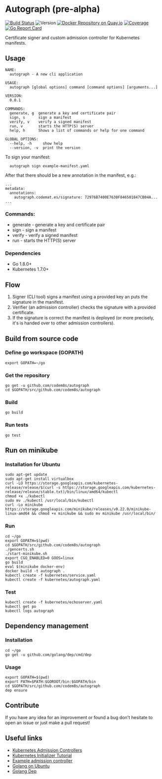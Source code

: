 # Autograph (pre-alpha)
[![Build Status](https://travis-ci.org/codem8s/autograph.svg?branch=master)](https://travis-ci.org/codem8s/autograph)
![Version](https://img.shields.io/badge/version-0.0.1-brightgreen.svg)
[![Docker Repository on Quay.io](https://quay.io/repository/codem8s/autograph/status "Docker Repository on Quay.io")](https://quay.io/repository/codem8s/autograph)
[![Coverage](https://codecov.io/gh/codem8s/autograph/branch/master/graph/badge.svg)](https://codecov.io/gh/codem8s/autograph)
[![Go Report Card](https://goreportcard.com/badge/github.com/codem8s/autograph)](https://goreportcard.com/report/github.com/codem8s/autograph)

Certificate signer and custom admission controller for Kubernetes manifests.

## Usage

    NAME:
      autograph - A new cli application

    USAGE:
      autograph [global options] command [command options] [arguments...]

    VERSION:
      0.0.1

    COMMANDS:
      generate, g  generate a key and certificate pair
      sign, s      sign a manifest
      verify, v    verify a signed manifest
      run, v       starts the HTTP(S) server
      help, h      Shows a list of commands or help for one command

    GLOBAL OPTIONS:
      --help, -h     show help
      --version, -v  print the version
      
 To sign your manifest:
 
      autograph sign example-manifest.yaml
    
After that there should be a new annotation in the manifest, e.g.:

    ...
    metadata:
      annotations:
        autograph.codemat.es/signature: 72976B7400E7630F846501847CB04A...
    ...

### Commands:
- generate - generate a key and certificate pair
- sign - sign a manifest
- verify - verify a signed manifest
- run - starts the HTTP(S) server

### Dependencies

- Go 1.8.0+
- Kubernetes 1.7.0+

## Flow

1. Signer (CLI tool) signs a manifest using a provided key an puts the signature in the manifest.
2. Verifier (an admission controller) checks the signature with a provided certificate.
3. If the signature is correct the manifest is deployed (or more precisely, it's is handed over to other admission controllers).

## Build from source code

### Define go workspace (GOPATH)

    export GOPATH=~/go
    
### Get the repository
    
    go get -u github.com/codem8s/autograph
    cd $GOPATH/src/github.com/codem8s/autograph    

### Build

    go build
    
### Run tests

    go test

## Run on minikube

### Installation for Ubuntu

    sudo apt-get update
    sudo apt-get install virtualbox
    curl -LO https://storage.googleapis.com/kubernetes-release/release/$(curl -s https://storage.googleapis.com/kubernetes-release/release/stable.txt)/bin/linux/amd64/kubectl
    chmod +x ./kubectl
    sudo mv ./kubectl /usr/local/bin/kubectl
    curl -Lo minikube https://storage.googleapis.com/minikube/releases/v0.22.0/minikube-linux-amd64 && chmod +x minikube && sudo mv minikube /usr/local/bin/

### Run

    cd ~/go
    export GOPATH=$(pwd)
    cd $GOPATH/src/github.com/codem8s/autograph
    ./gencerts.sh
    ./start-minikube.sh
    export CGO_ENABLED=0 GOOS=linux
    go build
    eval $(minikube docker-env)
    docker build -t autograph .
    kubectl create -f kubernetes/service.yaml
    kubectl create -f kubernetes/autograph.yaml
    
### Test

    kubectl create -f kubernetes/echoserver.yaml
    kubectl get po
    kubectl logs autograph

## Dependency management
    
### Installation    
    
    cd ~/go
    go get -u github.com/golang/dep/cmd/dep
    
### Usage

    export GOPATH=$(pwd)
    export PATH=$PATH:$GOROOT/bin:$GOPATH/bin
    cd $GOPATH/src/github.com/codem8s/autograph
    dep ensure

## Contribute

If you have any idea for an improvement or found a bug don't hesitate to open an issue or just make a pull request!

## Useful links

- [Kubernetes Admission Controllers](https://kubernetes.io/docs/admin/extensible-admission-controllers)
- [Kubernetes Initializer Tutorial](https://github.com/kelseyhightower/kubernetes-initializer-tutorial)
- [Example admission controller](https://github.com/caesarxuchao/example-webhook-admission-controller)
- [Golang on Ubuntu](https://github.com/golang/go/wiki/Ubuntu)
- [Golang Dep](https://github.com/golang/dep)
